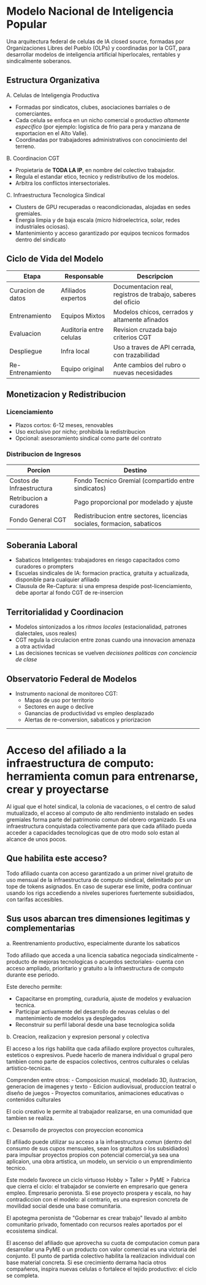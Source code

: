 # Modelo Nacional de Inteligencia Popular

Una arquitectura federal de celulas de IA closed source, formadas por Organizaciones Libres del Pueblo (OLPs) y coordinadas
por la CGT, para desarrollar modelos de inteligencia artificial hiperlocales, rentables y sindicalmente soberanos.

## Estructura Organizativa

A. Celulas de Inteligengia Productiva
  - Formadas por sindicatos, clubes, asociaciones barriales o de comerciantes.
  - Cada celula se enfoca en un nicho comercial o productivo *altamente especifico* (por ejemplo: logistica de frio para pera y manzana de exportacion en el Alto Valle).
  - Coordinadas por trabajadores administrativos con conocimiento del terreno.

B. Coordinacion CGT
  - Propietaria de **TODA LA IP**, en nombre del colectivo trabajador.
  - Regula el estandar etico, tecnico y redistributivo de los modelos.
  - Arbitra los conflictos intersectoriales.
    
C. Infraestructura Tecnologica Sindical
- Clusters de GPU recuperadas o reacondicionadas, alojadas en sedes gremiales.
- Energia limpia y de baja escala (micro hidroelectrica, solar, redes industriales ociosas).
- Mantenimiento y acceso garantizado por equipos tecnicos formados dentro del sindicato
    
## Ciclo de Vida del Modelo

| Etapa | Responsable | Descripcion
|--|--|--|
| Curacion de datos | Afiliados expertos | Documentacion real, registros de trabajo, saberes del oficio |
| Entrenamiento | Equipos Mixtos | Modelos chicos, cerrados y altamente afinados |
| Evaluacion | Auditoria entre celulas | Revision cruzada bajo criterios CGT |
| Despliegue | Infra local | Uso a traves de API cerrada, con trazabilidad |
| Re-Entrenamiento | Equipo original | Ante cambios del rubro o nuevas necesidades |

## Monetizacion y Redistribucion

### Licenciamiento

- Plazos cortos: 6-12 meses, renovables
- Uso exclusivo por nicho; prohibida la redistribucion
- Opcional: asesoramiento sindical como parte del contrato

### Distribucion de Ingresos

| Porcion | Destino |
|--|--|
| Costos de Infraestructura | Fondo Tecnico Gremial (compartido entre sindicatos) |
| Retribucion a curadores | Pago proporcional por modelado y ajuste |
| Fondo General CGT | Redistribucion entre sectores, licencias sociales, formacion, sabaticos |

## Soberania Laboral

- Sabaticos Inteligentes: trabajadores en riesgo capacitados como curadores o prompters
- Escuelas sindicales de IA: formacion practica, gratuita y actualizada, disponible para cualquier afiliado
- Clausula de Re-Captura: si una empresa despide post-licenciamiento, debe aportar al fondo CGT de re-insercion

## Territorialidad y Coordinacion

- Modelos sintonizados a los *ritmos locales* (estacionalidad, patrones dialectales, usos reales)
- CGT regula la circulacion entre zonas cuando una innovacion amenaza a otra actividad
- Las decisiones tecnicas se vuelven *decisiones politicas con conciencia de clase*

## Observatorio Federal de Modelos

- Instrumento nacional de monitoreo CGT:
  - Mapas de uso por territorio
  - Sectores en auge o declive
  - Ganancias de productividad vs empleo desplazado
  - Alertas de re-conversion, sabaticos y priorizacion

---

# Acceso del afiliado a la infraestructura de computo: herramienta comun para entrenarse, crear y proyectarse

Al igual que el hotel sindical, la colonia de vacaciones, o el centro de salud mutualizado, 
el acceso al computo de alto rendimiento instalado en sedes gremiales forma parte del patrimonio comun del obrero organizado.
Es una infraestructura conquistada colectivamente para que cada afiliado pueda acceder a capacidades tecnologicas que de otro modo solo estan al alcance de unos pocos.

## Que habilita este acceso?

Todo afiliado cuanta con acceso garantizado a un primer nivel gratuito de uso mensual de la infraestructura
de computo sindical, delimitado por un tope de tokens asignados. En caso de superar ese limite, podra 
continuar usando los rigs accediendo a niveles superiores fuertemente subsidiados, con tarifas accesibles.

## Sus usos abarcan tres dimensiones legitimas y complementarias

a. Reentrenamiento productivo, especialmente durante los sabaticos

  Todo afiliado que acceda a una licencia sabatica negociada sindicalmente -producto de mejoras tecnologicas o acuerdos sectoriales-
  cuenta con acceso ampliado, prioritario y gratuito a la infraestructura de computo durante ese periodo.

  Este derecho permite:
  - Capacitarse en prompting, curaduria, ajuste de modelos y evaluacion tecnica.
  - Participar activamente del desarrollo de neuvas celulas o del mantenimiento de modelos ya desplegados
  - Reconstruir su perfil laboral desde una base tecnologica solida

b. Creacion, realizacion y expresion personal y colectiva

  El acceso a los rigs habilita que cada afiliado explore proyectos culturales, esteticos o expresivos.
  Puede hacerlo de manera individual o grupal pero tambien como parte de espacios colectivos,
  centros culturales o celulas artistico-tecnicas.

  Comprenden entre otros:
    - Composicion musical, modelado 3D, ilustracion, generacion de imagenes y texto
    - Edicion audiovisual, produccion teatral o diseño de juegos
    - Proyectos comunitarios, animaciones educativas o contenidos culturales

  El ocio creativo le permite al trabajador realizarse, en una comunidad que tambien se realiza.

c. Desarrollo de proyectos con proyeccion economica

  El afiliado puede utilizar su acceso a la infraestructura comun (dentro del consumo de sus cupos mensuales, sean los gratuitos o los subsidiados) para impulsar proyectos propios con potencial comercial,ya sea una aplicaion, una obra artistica, un modelo, un servicio o un emprendimiento tecnico.

  Este modelo favorece un ciclo virtuoso Hobby > Taller > PyME > Fabrica que cierra el ciclo: el trabajador se convierte en empresario que genera empleo. Empresario peronista.
  Si ese proyecto prospera y escala, no hay contradiccion con el modelo: al contrario, es una expresion concreta de movilidad social desde una base comunitaria.

  El apotegma peronista de "Gobernar es crear trabajo" llevado al ambito comunitario privado, fomentado con recursos reales aportados por el ecosistema sindical.

  El ascenso del afiliado que aprovecha su cuota de computacion comun para desarrollar una PyME o un producto con valor comercial es una victoria del conjunto. El punto de partida colectivo habilita la
  realizacion individual con base material concreta. Si ese crecimiento derrama hacia otros compañeros,
  inspira nuevas celulas o fortalece el tejido productivo: el ciclo se completa.
